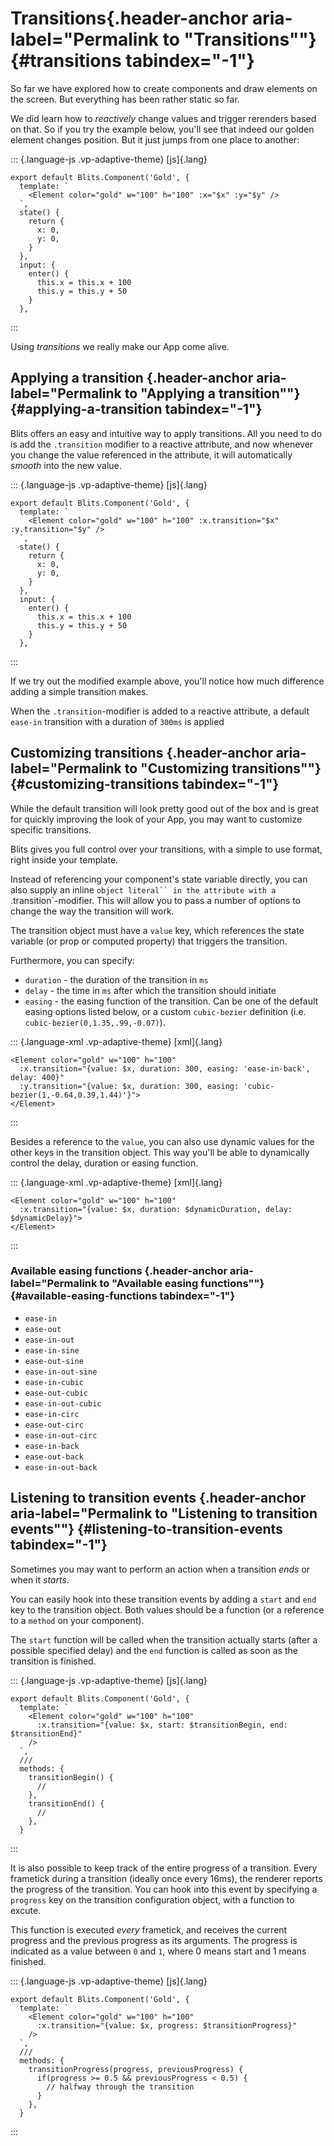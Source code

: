 # Transitions [​](#transitions){.header-anchor aria-label="Permalink to \"Transitions\""} {#transitions tabindex="-1"}

So far we have explored how to create components and draw elements on
the screen. But everything has been rather static so far.

We did learn how to *reactively* change values and trigger rerenders
based on that. So if you try the example below, you\'ll see that indeed
our golden element changes position. But it just jumps from one place to
another:

::: {.language-js .vp-adaptive-theme}
[js]{.lang}

``` {.shiki .shiki-themes .github-light .github-dark .vp-code tabindex="0"}
export default Blits.Component('Gold', {
  template: `
    <Element color="gold" w="100" h="100" :x="$x" :y="$y" />
  `,
  state() {
    return {
      x: 0,
      y: 0,
    }
  },
  input: {
    enter() {
      this.x = this.x + 100
      this.y = this.y + 50
    }
  },
```
:::

Using *transitions* we really make our App come alive.

## Applying a transition [​](#applying-a-transition){.header-anchor aria-label="Permalink to \"Applying a transition\""} {#applying-a-transition tabindex="-1"}

Blits offers an easy and intuitive way to apply transitions. All you
need to do is add the `.transition` modifier to a reactive attribute,
and now whenever you change the value referenced in the attribute, it
will automatically *smooth* into the new value.

::: {.language-js .vp-adaptive-theme}
[js]{.lang}

``` {.shiki .shiki-themes .github-light .github-dark .vp-code tabindex="0"}
export default Blits.Component('Gold', {
  template: `
    <Element color="gold" w="100" h="100" :x.transition="$x" :y.transition="$y" />
  `,
  state() {
    return {
      x: 0,
      y: 0,
    }
  },
  input: {
    enter() {
      this.x = this.x + 100
      this.y = this.y + 50
    }
  },
```
:::

If we try out the modified example above, you\'ll notice how much
difference adding a simple transition makes.

When the `.transition`-modifier is added to a reactive attribute, a
default `ease-in` transition with a duration of `300ms` is applied

## Customizing transitions [​](#customizing-transitions){.header-anchor aria-label="Permalink to \"Customizing transitions\""} {#customizing-transitions tabindex="-1"}

While the default transition will look pretty good out of the box and is
great for quickly improving the look of your App, you may want to
customize specific transitions.

Blits gives you full control over your transitions, with a simple to use
format, right inside your template.

Instead of referencing your component\'s state variable directly, you
can also supply an inline
``` object literal`` in the attribute with a  ```.transition\`-modifier.
This will allow you to pass a number of options to change the way the
transition will work.

The transition object must have a `value` key, which references the
state variable (or prop or computed property) that triggers the
transition.

Furthermore, you can specify:

- `duration` - the duration of the transition in `ms`
- `delay` - the time in `ms` after which the transition should initiate
- `easing` - the easing function of the transition. Can be one of the
  default easing options listed below, or a custom `cubic-bezier`
  definition (i.e. `cubic-bezier(0,1.35,.99,-0.07)`).

::: {.language-xml .vp-adaptive-theme}
[xml]{.lang}

``` {.shiki .shiki-themes .github-light .github-dark .vp-code tabindex="0"}
<Element color="gold" w="100" h="100"
  :x.transition="{value: $x, duration: 300, easing: 'ease-in-back', delay: 400}"
  :y.transition="{value: $x, duration: 300, easing: 'cubic-bezier(1,-0.64,0.39,1.44)'}">
</Element>
```
:::

Besides a reference to the `value`, you can also use dynamic values for
the other keys in the transition object. This way you\'ll be able to
dynamically control the delay, duration or easing function.

::: {.language-xml .vp-adaptive-theme}
[xml]{.lang}

``` {.shiki .shiki-themes .github-light .github-dark .vp-code tabindex="0"}
<Element color="gold" w="100" h="100"
  :x.transition="{value: $x, duration: $dynamicDuration, delay: $dynamicDelay}">
</Element>
```
:::

### Available easing functions [​](#available-easing-functions){.header-anchor aria-label="Permalink to \"Available easing functions\""} {#available-easing-functions tabindex="-1"}

- `ease-in`
- `ease-out`
- `ease-in-out`
- `ease-in-sine`
- `ease-out-sine`
- `ease-in-out-sine`
- `ease-in-cubic`
- `ease-out-cubic`
- `ease-in-out-cubic`
- `ease-in-circ`
- `ease-out-circ`
- `ease-in-out-circ`
- `ease-in-back`
- `ease-out-back`
- `ease-in-out-back`

## Listening to transition events [​](#listening-to-transition-events){.header-anchor aria-label="Permalink to \"Listening to transition events\""} {#listening-to-transition-events tabindex="-1"}

Sometimes you may want to perform an action when a transition *ends* or
when it *starts*.

You can easily hook into these transition events by adding a `start` and
`end` key to the transition object. Both values should be a function (or
a reference to a `method` on your component).

The `start` function will be called when the transition actually starts
(after a possible specified delay) and the `end` function is called as
soon as the transition is finished.

::: {.language-js .vp-adaptive-theme}
[js]{.lang}

``` {.shiki .shiki-themes .github-light .github-dark .vp-code tabindex="0"}
export default Blits.Component('Gold', {
  template: `
    <Element color="gold" w="100" h="100"
      :x.transition="{value: $x, start: $transitionBegin, end: $transitionEnd}"
    />
  `,
  ///
  methods: {
    transitionBegin() {
      //
    },
    transitionEnd() {
      //
    },
  }
```
:::

It is also possible to keep track of the entire progress of a
transition. Every frametick during a transition (ideally once every
16ms), the renderer reports the progress of the transition. You can hook
into this event by specifying a `progress` key on the transition
configuration object, with a function to excute.

This function is executed *every* frametick, and receives the current
progress and the previous progress as its arguments. The progress is
indicated as a value between `0` and `1`, where 0 means start and 1
means finished.

::: {.language-js .vp-adaptive-theme}
[js]{.lang}

``` {.shiki .shiki-themes .github-light .github-dark .vp-code tabindex="0"}
export default Blits.Component('Gold', {
  template: `
    <Element color="gold" w="100" h="100"
      :x.transition="{value: $x, progress: $transitionProgress}"
    />
  `,
  ///
  methods: {
    transitionProgress(progress, previousProgress) {
      if(progress >= 0.5 && previousProgress < 0.5) {
        // halfway through the transition
      }
    },
  }
```
:::

